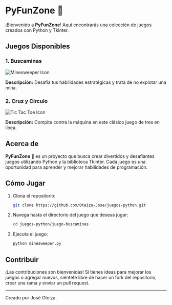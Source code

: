 # PyFunZone 🐍

¡Bienvenido a **PyFunZone**! Aquí encontrarás una colección de juegos creados con Python y Tkinter.

## Juegos Disponibles

### 1. Buscaminas

![Minesweeper Icon](https://via.placeholder.com/90)

**Descripción:** 
Desafía tus habilidades estratégicas y trata de no explotar una mina.

### 2. Cruz y Círculo

![Tic Tac Toe Icon](https://via.placeholder.com/90)

**Descripción:** 
Compite contra la máquina en este clásico juego de tres en línea.

## Acerca de

**PyFunZone 🐍** es un proyecto que busca crear divertidos y desafiantes juegos utilizando Python y la biblioteca Tkinter. Cada juego es una oportunidad para aprender y mejorar habilidades de programación.

## Cómo Jugar

1. Clona el repositorio:
    ```bash
    git clone https://github.com/Oteiza-Jose/juegos-python.git
    ```

2. Navega hasta el directorio del juego que deseas jugar:
    ```bash
    cd juegos-python/juego-buscaminas
    ```

3. Ejecuta el juego:
    ```bash
    python minesweeper.py
    ```

## Contribuir

¡Las contribuciones son bienvenidas! Si tienes ideas para mejorar los juegos o agregar nuevos, siéntete libre de hacer un fork del repositorio, crear una rama y enviar un pull request.

---

Creado por José Oteiza.
